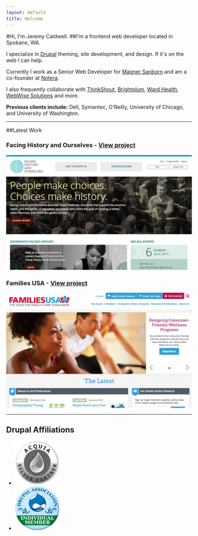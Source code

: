 ```yaml
---
layout: default
title: Welcome
---
```


#Hi, I'm Jeremy Caldwell.
##I'm a frontend web developer located in Spokane, WA.

I specialize in [Drupal](http://drupal.org) theming, site development, and design. If it's on the web I can help.

Currently I work as a Senior Web Developer for [Magner Sanborn](http://magnersanborn.com) and am a co-founder at [Notera](http://notera.net). 

I also frequently collaborate with [ThinkShout](http://thinkshout.org), [Brightplum](http://brightplum.com), [Ward Health](http://wardhealth.com), [WebWise Solutions](http://www.webwiseone.com) and more. 

**Previous clients include:** Dell, Symantec, O'Reilly, University of Chicago, and University of Washington.

---

##Latest Work

### Facing History and Ourselves - [View project](/projects/facing-history-and-ourselves)

[![Facing History and Ourselves](/projects/facing-history-and-ourselves/screenshots/medium/home_1.jpg)](/projects/facing-history-and-ourselves)

### Families USA - [View project](/projects/families-usa)

[![Families USA](/projects/families-usa/screenshots/medium/home.jpg)](/projects/families-usa)

---

## Drupal Affiliations

<ul class="reset inline affiliations">
	<li><a href="http://acquia.com/partners/showcase/eternalistic-designs" id="acquiapartner" title="Acquia Silver Partner"><img src="/images/drupal/BadgeSilver-120.png" class="clean" alt="Acquia Silver Partner" title="Acquia Silver Partner" /></a></li>
	<li><a href="http://association.drupal.org" id="drupalassoc" title="Drupal Association - Individual Member"><img src="/images/drupal/DA-individual-120.png" class="clean" alt="Drupal Association - Individual Member" title="Drupal Association - Individual Member" /></a></li>
</ul>

